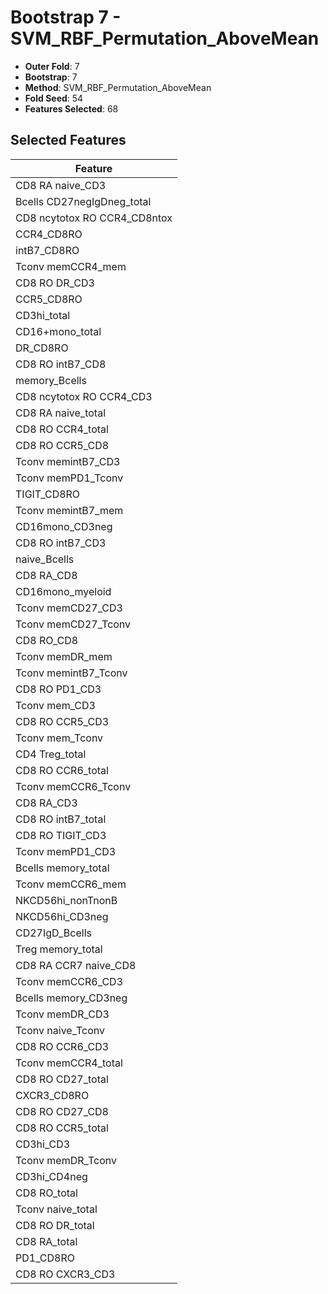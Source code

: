 # Bootstrap 7 - SVM_RBF_Permutation_AboveMean

- **Outer Fold**: 7
- **Bootstrap**: 7
- **Method**: SVM_RBF_Permutation_AboveMean
- **Fold Seed**: 54
- **Features Selected**: 68

## Selected Features

| Feature |
|---------|
| CD8 RA naive_CD3 |
| Bcells CD27negIgDneg_total |
| CD8 ncytotox RO CCR4_CD8ntox |
| CCR4_CD8RO |
| intB7_CD8RO |
| Tconv memCCR4_mem |
| CD8 RO DR_CD3 |
| CCR5_CD8RO |
| CD3hi_total |
| CD16+mono_total |
| DR_CD8RO |
| CD8 RO intB7_CD8 |
| memory_Bcells |
| CD8 ncytotox RO CCR4_CD3 |
| CD8 RA naive_total |
| CD8 RO CCR4_total |
| CD8 RO CCR5_CD8 |
| Tconv memintB7_CD3 |
| Tconv memPD1_Tconv |
| TIGIT_CD8RO |
| Tconv memintB7_mem |
| CD16mono_CD3neg |
| CD8 RO intB7_CD3 |
| naive_Bcells |
| CD8 RA_CD8 |
| CD16mono_myeloid |
| Tconv memCD27_CD3 |
| Tconv memCD27_Tconv |
| CD8 RO_CD8 |
| Tconv memDR_mem |
| Tconv memintB7_Tconv |
| CD8 RO PD1_CD3 |
| Tconv mem_CD3 |
| CD8 RO CCR5_CD3 |
| Tconv mem_Tconv |
| CD4 Treg_total |
| CD8 RO CCR6_total |
| Tconv memCCR6_Tconv |
| CD8 RA_CD3 |
| CD8 RO intB7_total |
| CD8 RO TIGIT_CD3 |
| Tconv memPD1_CD3 |
| Bcells memory_total |
| Tconv memCCR6_mem |
| NKCD56hi_nonTnonB |
| NKCD56hi_CD3neg |
| CD27IgD_Bcells |
| Treg memory_total |
| CD8 RA CCR7 naive_CD8 |
| Tconv memCCR6_CD3 |
| Bcells memory_CD3neg |
| Tconv memDR_CD3 |
| Tconv naive_Tconv |
| CD8 RO CCR6_CD3 |
| Tconv memCCR4_total |
| CD8 RO CD27_total |
| CXCR3_CD8RO |
| CD8 RO CD27_CD8 |
| CD8 RO CCR5_total |
| CD3hi_CD3 |
| Tconv memDR_Tconv |
| CD3hi_CD4neg |
| CD8 RO_total |
| Tconv naive_total |
| CD8 RO DR_total |
| CD8 RA_total |
| PD1_CD8RO |
| CD8 RO CXCR3_CD3 |

